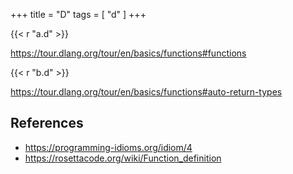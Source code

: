 +++
title = "D"
tags = [ "d" ]
+++

{{< r "a.d" >}}

<https://tour.dlang.org/tour/en/basics/functions#functions>

{{< r "b.d" >}}

<https://tour.dlang.org/tour/en/basics/functions#auto-return-types>

## References

- <https://programming-idioms.org/idiom/4>
- <https://rosettacode.org/wiki/Function_definition>
